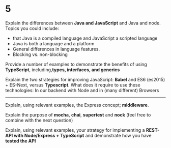 # 5

Explain the differences between **Java and JavaScript** and Java and node. Topics you could include:
- that Java is a compiled language and JavaScript a scripted language
- Java is both a language and a platform
- General differences in language features.
- Blocking vs. non-blocking

Provide a number of examples to demonstrate the benefits of using **TypeScript**, including,**types, interfaces, and generics**

Explain the two strategies for improving JavaScript: **Babel** and ES6 (es2015) + ES-Next, versus **Typescript**. What does it require to use these technologies: In our backend with Node and in (many different) Browsers

---

Explain, using relevant examples, the Express concept; **middleware**.  

Explain the purpose of **mocha**, **chai**, **supertest** and **nock** (feel free to combine with the next question)  

Explain, using relevant examples, your strategy for implementing a **REST-API with Node/Express  + TypeScript** and demonstrate how you have **tested the API**


